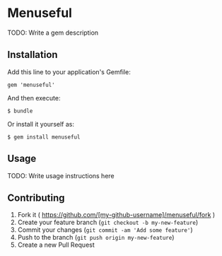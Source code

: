 # Menuseful

TODO: Write a gem description

## Installation

Add this line to your application's Gemfile:

    gem 'menuseful'

And then execute:

    $ bundle

Or install it yourself as:

    $ gem install menuseful

## Usage

TODO: Write usage instructions here

## Contributing

1. Fork it ( https://github.com/[my-github-username]/menuseful/fork )
2. Create your feature branch (`git checkout -b my-new-feature`)
3. Commit your changes (`git commit -am 'Add some feature'`)
4. Push to the branch (`git push origin my-new-feature`)
5. Create a new Pull Request
